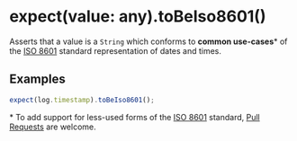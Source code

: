 # expect(value: any).toBeIso8601()

Asserts that a value is a `String` which conforms to **common use-cases**\* of the [ISO 8601][iso-8601] standard
representation of dates and times.

## Examples

```js
expect(log.timestamp).toBeIso8601();
```

\* To add support for less-used forms of the [ISO 8601][iso-8601] standard, [Pull Requests][pull-request] are welcome.

[iso-8601]: https://en.wikipedia.org/wiki/ISO_8601
[pull-request]: https://github.com/JamieMason/expect-more/pulls
